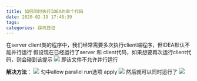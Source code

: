 ```yaml
---
title: 如何同时执行IDEA的单个代码
date: 2020-02-19 17:48:39
tags: 
categories: 踩坑日记
---
```

<meta name="referrer" content="no-referrer" />


在server client类的程序中，我们经常需要多次执行client端程序，但IDEA默认不能并行运行
假设现在已经运行了server 和 client代码，如果想要再次运行client代码，则会碰到该提示
![](https://img-blog.csdnimg.cn/20200219173830614.png?x-oss-process=image/watermark,type_ZmFuZ3poZW5naGVpdGk,shadow_10,text_aHR0cHM6Ly9ibG9nLmNzZG4ubmV0L2ZyZWVkb20xNTIzNjQ2OTUy,size_16,color_FFFFFF,t_70)
即该文件不允许并行运行

**解决方法**： 
![](https://img-blog.csdnimg.cn/20200219174346849.png?x-oss-process=image/watermark,type_ZmFuZ3poZW5naGVpdGk,shadow_10,text_aHR0cHM6Ly9ibG9nLmNzZG4ubmV0L2ZyZWVkb20xNTIzNjQ2OTUy,size_16,color_FFFFFF,t_70)
勾中allow parallel run选项 apply
![](https://img-blog.csdnimg.cn/20200219174408785.png?x-oss-process=image/watermark,type_ZmFuZ3poZW5naGVpdGk,shadow_10,text_aHR0cHM6Ly9ibG9nLmNzZG4ubmV0L2ZyZWVkb20xNTIzNjQ2OTUy,size_16,color_FFFFFF,t_70)
然后就可以同时运行了
![](https://img-blog.csdnimg.cn/20200219174726470.png)
